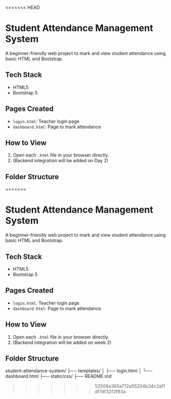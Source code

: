 <<<<<<< HEAD
# Student Attendance Management System

A beginner-friendly web project to mark and view student attendance using basic HTML and Bootstrap.

## Tech Stack
- HTML5
- Bootstrap 5

## Pages Created
- `login.html`: Teacher login page
- `dashboard.html`: Page to mark attendance

## How to View
1. Open each `.html` file in your browser directly.
2. (Backend integration will be added on Day 2)

## Folder Structure
=======
# Student Attendance Management System

A beginner-friendly web project to mark and view student attendance using basic HTML and Bootstrap.

## Tech Stack
- HTML5
- Bootstrap 5

## Pages Created
- `login.html`: Teacher login page
- `dashboard.html`: Page to mark attendance

## How to View
1. Open each `.html` file in your browser directly.
2. (Backend integration will be added on week 2)

## Folder Structure

student-attendance-system/
├── templates/
│ ├── login.html
│ └── dashboard.html
├── static/css/
├── README.md
>>>>>>> 52508a365a712a55204b34c2af1df7df32f2f83a

